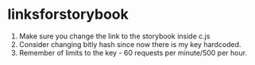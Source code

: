 # linksforstorybook

1. Make sure you change the link to the storybook inside c.js
2. Consider changing bitly hash since now there is my key hardcoded.
3. Remember of limits to the key - 60 requests per minute/500 per hour.
